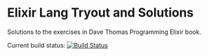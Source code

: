 # Elixir Lang Tryout and Solutions

Solutions to the exercises in Dave Thomas Programming Elixir book.

Current build status: [![Build Status](https://travis-ci.org/koenighotze/elixir-lang-exercises.svg?branch=master)](https://travis-ci.org/koenighotze/elixir-lang-exercises)


